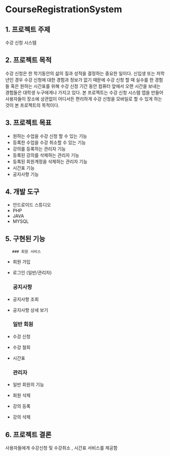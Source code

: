 # CourseRegistrationSystem

## 1. 프로젝트 주제

 수강 신청 시스템 

## 2. 프로젝트 목적 

 수강 신청은 한 학기동안의 삶의 질과 성적을 결정하는 중요한 일이다. 신입생 또는 저학년인 경우 수강 신청에 대한 경험과 정보가 없기 때문에 수강 신청 할 때 실수를 한 경험들 혹은 원하는 시간표를 위해 수강 신청 기간 동안 컴퓨터 앞에서 오랜 시간을 보내는 경험들은 대학생 누구에게나 가지고 있다.
 본 프로젝트는 수강 신청 시스템 앱을 만들어 사용자들이 장소에 상관없이 어디서든 편리하게 수강 신청을 모바일로 할 수 있게 하는 것이 본 프로젝트의 목적이다.

## 3. 프로젝트 목표

 - 원하는 수업을 수강 신청 할 수 있는 기능
 - 등록한 수업을 수강 취소할 수 있는 기능
 - 강의를 등록하는 관리자 기능
 - 등록된 강의를 삭제하는 관리자 기능
 - 등록된 회원계정을 삭제하는 관리자 기능
 - 시간표 기능
 - 공지사항 기능

## 4. 개발 도구
  - 안드로이드 스튜디오
  - PHP
  - JAVA
  - MYSQL

## 5. 구현된 기능


       ### 회원 서비스
       
- 회원 가입
- 로그인 (일반/관리자)

    ### 공지사항

- 공지사항 조회
- 공지사항 상세 보기

    ### 일반 회원

- 수강 신청
- 수강 철회
- 시간표

    ### 관리자

- 일반 회원의 기능
- 회원 삭제
- 강의 등록
- 강의 삭제
   
## 6. 프로젝트 결론
사용자들에게 수강신청 및 수강취소 , 시간표 서비스를 제공함

   
